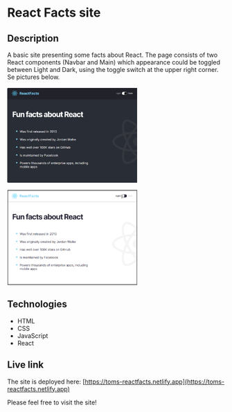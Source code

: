 # React Facts site

## Description
A basic site presenting some facts about React. The page consists of two React components (Navbar and Main) which appearance could be toggled between Light and Dark, using the toggle switch at the upper right corner. Se pictures below.
<br/>
<br/>
<img src="dark-mode.png" alt="Screenshot." width="300px"/>

<img src="light-mode.png" alt="Screenshot." width="300px"/>

## Technologies
- HTML
- CSS
- JavaScript
- React

## Live link
The site is deployed here:
[https://toms-reactfacts.netlify.app](https://toms-reactfacts.netlify.app)

Please feel free to visit the site!
